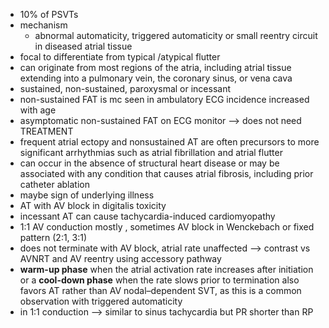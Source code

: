 - 10% of PSVTs
- mechanism
	- abnormal automaticity, triggered automaticity or small reentry circuit in diseased atrial tissue 
- focal to differentiate from typical /atypical flutter 
- can originate from most regions of the atria, including atrial tissue extending into a pulmonary vein, the coronary sinus, or vena cava 
- sustained, non-sustained, paroxysmal or incessant 
- non-sustained FAT is mc seen in ambulatory ECG incidence increased with age 
- asymptomatic non-sustained FAT on ECG monitor --> does not need TREATMENT 
- frequent atrial ectopy and nonsustained AT are often precursors to more significant arrhythmias such as atrial fibrillation and atrial flutter 
- can occur in the absence of structural heart disease or may be associated with any condition that causes atrial fibrosis, including prior catheter ablation 
- maybe sign of underlying illness 
- AT with AV block in digitalis toxicity 
- incessant AT can cause tachycardia-induced cardiomyopathy 
- 1:1 AV conduction mostly , sometimes AV block in Wenckebach or fixed pattern (2:1, 3:1) 
- does not terminate with AV block, atrial rate unaffected --> contrast vs AVNRT and AV reentry using accessory pathway 
- **warm-up phase** when the atrial activation rate increases after initiation or a **cool-down phase** when the rate slows prior to termination also favors AT rather than AV nodal–dependent SVT, as this is a common observation with triggered automaticity
- in 1:1 conduction --> similar to sinus tachycardia but PR shorter than RP 